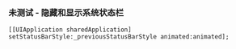 ### 未测试 - 隐藏和显示系统状态栏

```
[[UIApplication sharedApplication] setStatusBarStyle:_previousStatusBarStyle animated:animated];
```